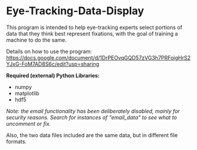 # Eye-Tracking-Data-Display

This program is intended to help eye-tracking experts select portions of data that they think best
represent fixations, with the goal of training a machine to do the same.

Details on how to use the program:
https://docs.google.com/document/d/1DrPEOvqGQD57zVG3h7PRFoigHrS2YJxG-FoM7AD8S6c/edit?usp=sharing

**Required (external) Python Libraries:**
 - numpy
 - matplotlib
 - hdf5
 
*Note: the email functionality has been deliberately disabled, mainly for security reasons.
Search for instances of "email_data" to see what to uncomment or fix.*

Also, the two data files included are the same data, but in different file formats.
